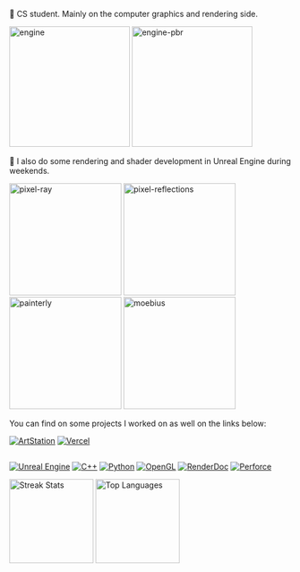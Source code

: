 🌱 CS student. Mainly on the computer graphics and rendering side. 

<img src="https://github.com/user-attachments/assets/13124b81-6199-40fa-b1cd-6d4bebd7a508" alt="engine" style="height:215px; width:auto;"/> <img src="https://github.com/user-attachments/assets/1b361abd-fe30-4b37-8a35-678acb92daba" alt="engine-pbr" style="height:215px; width:auto;"/>

🔭 I also do some rendering and shader development in Unreal Engine during weekends.

<img src="https://raw.githubusercontent.com/jamesedra/jamesedra/master/data/ray-marching.gif" alt="pixel-ray" style="height:200px; width:auto;"/> <img src="https://github.com/user-attachments/assets/f0c21bdf-2434-4ada-9af2-29d5dcd2a11f" alt="pixel-reflections" style="height:200px; width:auto;"/>
<img src="https://github.com/user-attachments/assets/719e7cbc-7b0c-418f-a88c-119ce24f9012" alt="painterly" style="height:200px; width:auto;"/> <img src="https://raw.githubusercontent.com/jamesedra/jamesedra/master/data/moebius.gif" alt="moebius" style="height:200px; width:auto;"/>

You can find on some projects I worked on as well on the links below:

[![ArtStation](https://img.shields.io/badge/ArtStation-13AFF0?style=for-the-badge&logo=artstation&logoColor=white)](https://www.artstation.com/jamesedra)  [![Vercel](https://img.shields.io/badge/Portfolio-000000?style=for-the-badge&logo=vercel&logoColor=white)](https://edra-blogfolio.vercel.app/)
##
[![Unreal Engine](https://img.shields.io/badge/-Unreal%20Engine-313131?style=for-the-badge&logo=unreal-engine&logoColor=white)](https://www.unrealengine.com/) [![C++](https://img.shields.io/badge/C%2B%2B-00599C?style=for-the-badge&logo=c%2B%2B&logoColor=white)](https://isocpp.org/) [![Python](https://img.shields.io/badge/Python-FFD43B?style=for-the-badge&logo=python&logoColor=blue)](https://www.python.org/) [![OpenGL](https://img.shields.io/badge/OpenGL-FFFFFF?style=for-the-badge&logo=opengl)](https://www.khronos.org/opengl/) [![RenderDoc](https://img.shields.io/badge/-RenderDoc-2FA042?style=for-the-badge&logoImage=https%3A%2F%2Frenderdoc.org%2Fdocs%2F_images%2Flogo.png&logoColor=white)](https://renderdoc.org/) [![Perforce](https://img.shields.io/badge/-Perforce-00599C?style=for-the-badge&logo=perforce&logoColor=white)](https://www.perforce.com/)


<p>
  <img src="https://github-readme-streak-stats.herokuapp.com/?user=jamesedra&theme=dark&hide_border=false" height="150" alt="Streak Stats"> 
  <img src="https://github-readme-stats.vercel.app/api/top-langs/?username=jamesedra&theme=dark&hide_border=false&include_all_commits=false&count_private=false&layout=compact" height="150" alt="Top Languages">
</p>
<!--
**jamesedra/jamesedra** is a ✨ _special_ ✨ repository because its `README.md` (this file) appears on your GitHub profile.

Here are some ideas to get you started:

- 🔭 I’m currently working on ...
- 🌱 I’m currently learning ...
- 👯 I’m looking to collaborate on ...
- 🤔 I’m looking for help with ...
- 💬 Ask me about ...
- 📫 How to reach me: ...
- 😄 Pronouns: ...
- ⚡ Fun fact: ...
-->
